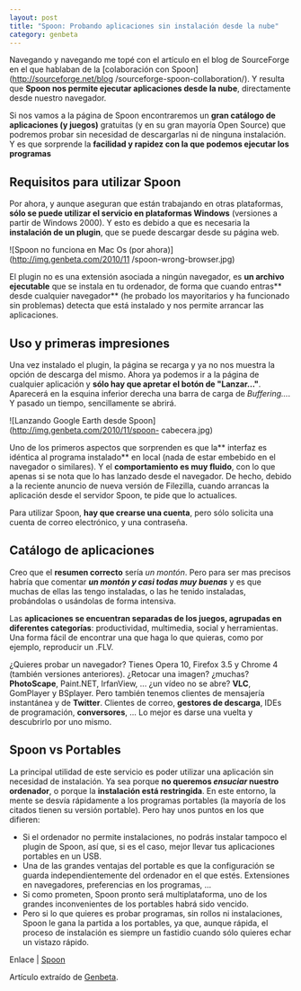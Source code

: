 ```yaml
---
layout: post
title: "Spoon: Probando aplicaciones sin instalación desde la nube"
category: genbeta
---
```




Navegando y navegando me topé con el artículo en el blog de SourceForge en el
que hablaban de la [colaboración con Spoon](http://sourceforge.net/blog
/sourceforge-spoon-collaboration/). Y resulta que **Spoon nos permite ejecutar
aplicaciones desde la nube**, directamente desde nuestro navegador.

Si nos vamos a la página de Spoon encontraremos un **gran catálogo de
aplicaciones (y juegos)** gratuitas (y en su gran mayoría Open Source) que
podremos probar sin necesidad de descargarlas ni de ninguna instalación. Y es
que sorprende la **facilidad y rapidez con la que podemos ejecutar los
programas**  
  

## Requisitos para utilizar Spoon

  
Por ahora, y aunque aseguran que están trabajando en otras plataformas, **sólo
se puede utilizar el servicio en plataformas Windows** (versiones a partir de
Windows 2000). Y esto es debido a que es necesaria la **instalación de un
plugin**, que se puede descargar desde su página web.

![Spoon no funciona en Mac Os \(por ahora\)](http://img.genbeta.com/2010/11
/spoon-wrong-browser.jpg)

El plugin no es una extensión asociada a ningún navegador, es **un archivo
ejecutable** que se instala en tu ordenador, de forma que cuando entras**
desde cualquier navegador** (he probado los mayoritarios y ha funcionado sin
problemas) detecta que está instalado y nos permite arrancar las aplicaciones.

## Uso y primeras impresiones

  
Una vez instalado el plugin, la página se recarga y ya no nos muestra la
opción de descarga del mismo. Ahora ya podemos ir a la página de cualquier
aplicación y **sólo hay que apretar el botón de "Lanzar…"**. Aparecerá en la
esquina inferior derecha una barra de carga de _Buffering…_. Y pasado un
tiempo, sencillamente se abrirá.

![Lanzando Google Earth desde Spoon](http://img.genbeta.com/2010/11/spoon-
cabecera.jpg)

Uno de los primeros aspectos que sorprenden es que la** interfaz es idéntica
al programa instalado** en local (nada de estar embebido en el navegador o
similares). Y el **comportamiento es muy fluido**, con lo que apenas si se
nota que lo has lanzado desde el navegador. De hecho, debido a la reciente
anuncio de nueva versión de Filezilla, cuando arrancas la aplicación desde el
servidor Spoon, te pide que lo actualices.

Para utilizar Spoon, **hay que crearse una cuenta**, pero sólo solicita una
cuenta de correo electrónico, y una contraseña.

## Catálogo de aplicaciones

  
Creo que el **resumen correcto** sería _un montón_. Pero para ser mas precisos
habría que comentar **_un montón y casi todas muy buenas_** y es que muchas de
ellas las tengo instaladas, o las he tenido instaladas, probándolas o
usándolas de forma intensiva.

Las **aplicaciones se encuentran separadas de los juegos, agrupadas en
diferentes categorías**: productividad, multimedia, social y herramientas. Una
forma fácil de encontrar una que haga lo que quieras, como por ejemplo,
reproducir un .FLV.

¿Quieres probar un navegador? Tienes Opera 10, Firefox 3.5 y Chrome 4 (también
versiones anteriores). ¿Retocar una imagen? ¿muchas? **PhotoScape**,
Paint.NET, IrfanView, ... ¿un vídeo no se abre? **VLC**, GomPlayer y BSplayer.
Pero también tenemos clientes de mensajería instantánea y de **Twitter**.
Clientes de correo, **gestores de descarga**, IDEs de programación,
**conversores**, ... Lo mejor es darse una vuelta y descubrirlo por uno mismo.

## Spoon vs Portables

  
La principal utilidad de este servicio es poder utilizar una aplicación sin
necesidad de instalación. Ya sea porque **no queremos _ensuciar_ nuestro
ordenador**, o porque la **instalación está restringida**. En este entorno, la
mente se desvía rápidamente a los programas portables (la mayoría de los
citados tienen su versión portable). Pero hay unos puntos en los que difieren:

  * Si el ordenador no permite instalaciones, no podrás instalar tampoco el plugin de Spoon, así que, si es el caso, mejor llevar tus aplicaciones portables en un USB.
  * Una de las grandes ventajas del portable es que la configuración se guarda independientemente del ordenador en el que estés. Extensiones en navegadores, preferencias en los programas, ...
  * Si como prometen, Spoon pronto será multiplataforma, uno de los grandes inconvenientes de los portables habrá sido vencido.
  * Pero si lo que quieres es probar programas, sin rollos ni instalaciones, Spoon le gana la partida a los portables, ya que, aunque rápida, el proceso de instalación es siempre un fastidio cuando sólo quieres echar un vistazo rápido.

Enlace | [Spoon](http://spoon.net/)

Artículo extraído de [Genbeta](http://www.genbeta.com).